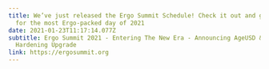 ```yaml
---
title: We’ve just released the Ergo Summit Schedule! Check it out and get ready
  for the most Ergo-packed day of 2021
date: 2021-01-23T11:17:14.077Z
subtitle: Ergo Summit 2021 - Entering The New Era - Announcing AgeUSD & The
  Hardening Upgrade
link: https://ergosummit.org
---
```


